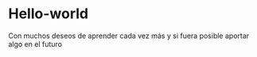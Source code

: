 # Hello-world
Con muchos deseos de aprender cada vez más y si fuera posible aportar algo en el futuro
